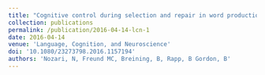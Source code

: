 ```yaml
---
title: "Cognitive control during selection and repair in word production"
collection: publications
permalink: /publication/2016-04-14-lcn-1
date: 2016-04-14
venue: 'Language, Cognition, and Neuroscience'
doi: '10.1080/23273798.2016.1157194'
authors: 'Nozari, N, Freund MC, Breining, B, Rapp, B Gordon, B'
---
```

